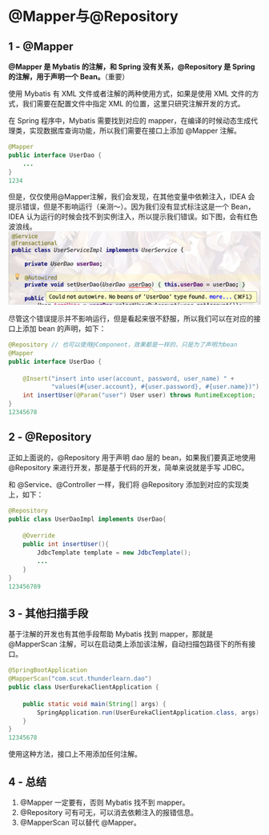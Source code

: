 # @Mapper与@Repository

## 1 - @Mapper

**@Mapper 是 Mybatis 的注解，和 Spring 没有关系，@Repository 是 Spring 的注解，用于声明一个 Bean。**（重要）

使用 Mybatis 有 XML 文件或者注解的两种使用方式，如果是使用 XML 文件的方式，我们需要在配置文件中指定 XML 的位置，这里只研究注解开发的方式。

在 Spring 程序中，Mybatis 需要找到对应的 mapper，在编译的时候动态生成代理类，实现数据库查询功能，所以我们需要在接口上添加 @Mapper 注解。

```java
@Mapper
public interface UserDao {
	...
}
1234
```

但是，仅仅使用@Mapper注解，我们会发现，在其他变量中依赖注入，IDEA 会提示错误，但是不影响运行（亲测～）。因为我们没有显式标注这是一个 Bean，IDEA 认为运行的时候会找不到实例注入，所以提示我们错误。如下图，会有红色波浪线。
![img](图片/20190605195811209.png)

尽管这个错误提示并不影响运行，但是看起来很不舒服，所以我们可以在对应的接口上添加 bean 的声明，如下：

```java
@Repository // 也可以使用@Component，效果都是一样的，只是为了声明为bean
@Mapper
public interface UserDao {
	
	@Insert("insert into user(account, password, user_name) " +
            "values(#{user.account}, #{user.password}, #{user.name})")
    int insertUser(@Param("user") User user) throws RuntimeException;
}
12345678
```

## 2 - @Repository

正如上面说的，@Repository 用于声明 dao 层的 bean，如果我们要真正地使用 @Repository 来进行开发，那是基于代码的开发，简单来说就是手写 JDBC。

和 @Service、@Controller 一样，我们将 @Repository 添加到对应的实现类上，如下：

```java
@Repository
public class UserDaoImpl implements UserDao{
	
	@Override
	public int insertUser(){
		JdbcTemplate template = new JdbcTemplate();
		...
	}
}
123456789
```

## 3 - 其他扫描手段

基于注解的开发也有其他手段帮助 Mybatis 找到 mapper，那就是 @MapperScan 注解，可以在启动类上添加该注解，自动扫描包路径下的所有接口。

```java
@SpringBootApplication
@MapperScan("com.scut.thunderlearn.dao")
public class UserEurekaClientApplication {

    public static void main(String[] args) {
        SpringApplication.run(UserEurekaClientApplication.class, args);
    }
}
12345678
```

使用这种方法，接口上不用添加任何注解。

## 4 - 总结

1. @Mapper 一定要有，否则 Mybatis 找不到 mapper。
2. @Repository 可有可无，可以消去依赖注入的报错信息。
3. @MapperScan 可以替代 @Mapper。